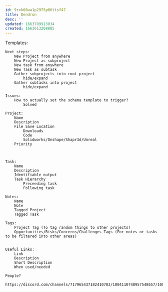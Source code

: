 ```yaml
---
id: 9rxk66wa1p2975p06ttsf47
title: Dendron
desc: ''
updated: 1663709913034
created: 1663613208885
---
```



Templates:

    Next steps:
        New Project from anywhere
        New Project as subproject
        New task from anywhere
        New Task as subtask
        Gather subprojects into root project
            hide/expand
        Gather subtasks into project
            hide/expand

    Issues:
        How to actually set the schema template to trigger?
            Solved

    Project:
        Name
        Description
        File Save Location
            Downloads
            Code
            Solidworks/Onshape/Shapr3d/Unreal
        Priority



    Task:
        Name
        Description
        Identifiable output
        Task Hierarchy
            Preceeding task
            Following task

    Notes:
        Name
        Note
        Tagged Project
        Tagged Task

    Tags:
        Project Tag (To tag random things to other projects)
        Opportunities/Risks/Concerns/Challenges Tags (For notes or tasks to be filtered into other areas)
        

    Useful Links:
        Link
        Description
        Short Description
        When used/needed

    People?
        https://discord.com/channels/717965437182410783/1004110748957548657/1004157684171423855